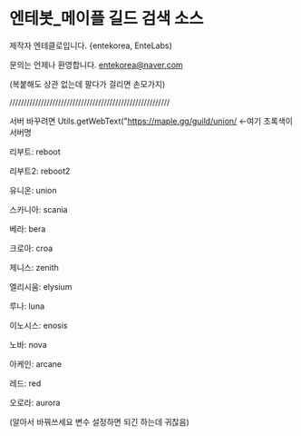 # 엔테봇_메이플 길드 검색 소스


제작자 엔테클로입니다. {entekorea, EnteLabs)

문의는 언제나 환영합니다. entekorea@naver.com

(복붙해도 상관 없는데 팔다가 걸리면 손모가지)

////////////////////////////////////////////////////////



서버 바꾸려면 Utils.getWebText("https://maple.gg/guild/union/ <-여기 초록색이 서버명

리부트: reboot

리부트2: reboot2

유니온: union

스카니아: scania

베라: bera

크로아: croa

제니스: zenith

엘리시움: elysium

루나: luna

이노시스: enosis

노바: nova

아케인: arcane

레드: red

오로라: aurora


(알아서 바꿔쓰세요 변수 설정하면 되긴 하는데 귀찮음)
